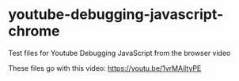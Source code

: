 # youtube-debugging-javascript-chrome
Test files for Youtube Debugging JavaScript from the browser video

These files go with this video: https://youtu.be/1vrMAiltyPE
